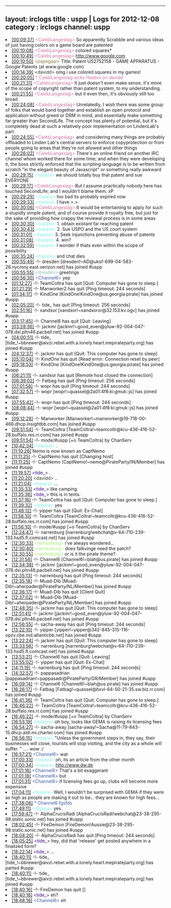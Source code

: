 
---
layout: irclogs
title : uspp | Logs for 2012-12-08
category : irclogs
channel: uspp
---
<li class="logitem"><a href="#00:09:37" name="00:09:37" class="time">[00:09:37]</a> <span class="person" style="color:#cc749c">&lt;CalebLangeslag&gt;</span> So apparently Scrabble and various ideas of just having colors on a game board are patented </li>
<li class="logitem"><a href="#00:10:08" name="00:10:08" class="time">[00:10:08]</a> <span class="person" style="color:#cc749c">&lt;CalebLangeslag&gt;</span> colored squares* </li>
<li class="logitem"><a href="#00:10:49" name="00:10:49" class="time">[00:10:49]</a> <span class="person" style="color:#cc749c">&lt;CalebLangeslag&gt;</span> <a href="http://www.google.com/patents/US2752158" target="_blank">http://www.google.com</a> </li>
<li class="logitem"><a href="#00:10:50" name="00:10:50" class="time">[00:10:50]</a> <span class="person" style="color:#817e41">&lt;papegaai&gt;</span> Title: Patent US2752158 - GAME APPARATUS - Google Patents (at www.google.com) </li>
<li class="logitem"><a href="#00:14:39" name="00:14:39" class="time">[00:14:39]</a> <span class="person" style="color:#2d3f2f">&lt;davidd&gt;</span> omg i use colored squares in my games! </li>
<li class="logitem"><a href="#00:20:05" name="00:20:05" class="time">[00:20:05]</a> <span class="person" style="color:#cc749c">* CalebLangeslag sicks Hasbro on davidd</span> </li>
<li class="logitem"><a href="#00:21:31" name="00:21:31" class="time">[00:21:31]</a> <span class="person" style="color:#cc749c">&lt;CalebLangeslag&gt;</span> It just doesn't even make sense, it's more of the scope of copyright rather than patent system, to my understanding. </li>
<li class="logitem"><a href="#00:21:55" name="00:21:55" class="time">[00:21:55]</a> <span class="person" style="color:#cc749c">&lt;CalebLangeslag&gt;</span> but it even then, it's obviously still too broad </li>
<li class="logitem"><a href="#00:24:08" name="00:24:08" class="time">[00:24:08]</a> <span class="person" style="color:#cc749c">&lt;CalebLangeslag&gt;</span> Unrelatedly, I wish there was some group of folks that would band together and establish an open protocol and application without greed or DRM in mind, and essentially make something far greater than SecondLife. The concept has plenty of potential, but it's completely dead at such a relatively poor implementation on LindenLab's part. </li>
<li class="logitem"><a href="#00:24:55" name="00:24:55" class="time">[00:24:55]</a> <span class="person" style="color:#cc749c">&lt;CalebLangeslag&gt;</span> and considering many things are probably offloaded to Linden Lab's central servers to enforce copyprotection or from people going to areas that they're not allowed and other things </li>
<li class="logitem"><a href="#00:26:02" name="00:26:02" class="time">[00:26:02]</a> <span class="person" style="color:#cc749c">&lt;CalebLangeslag&gt;</span> There's an online friend on another IRC channel whom worked there for some time; and when they were developing it, the boss strictly enforced that the scripting language is to be written from scratch "in the elegant beauty of Javascript" or something really awkward </li>
<li class="logitem"><a href="#00:29:15" name="00:29:15" class="time">[00:29:15]</a> <span class="person" style="color:#7deee6">&lt;itspara&gt;</span> we should totally buy that patent and sue EVERYONE </li>
<li class="logitem"><a href="#00:29:17" name="00:29:17" class="time">[00:29:17]</a> <span class="person" style="color:#cc749c">&lt;CalebLangeslag&gt;</span> But I assume practically nobody here has touched SecondLife; and I wouldn't blame them. xP </li>
<li class="logitem"><a href="#00:29:29" name="00:29:29" class="time">[00:29:29]</a> <span class="person" style="color:#7deee6">&lt;itspara&gt;</span> too bad its probably expired now </li>
<li class="logitem"><a href="#00:29:33" name="00:29:33" class="time">[00:29:33]</a> <span class="person" style="color:#7deee6">&lt;itspara&gt;</span> I have &gt;.&gt; </li>
<li class="logitem"><a href="#00:30:06" name="00:30:06" class="time">[00:30:06]</a> <span class="person" style="color:#cc749c">&lt;CalebLangeslag&gt;</span> It would be entertaining to apply for such a stupidly simple patent, and of course provide it royalty free, but just for the sake of providing how crappy the reviewal process is in some areas </li>
<li class="logitem"><a href="#00:30:30" name="00:30:30" class="time">[00:30:30]</a> <span class="person" style="color:#7deee6">&lt;itspara&gt;</span> 1. obtain existant far reaching patent </li>
<li class="logitem"><a href="#00:30:43" name="00:30:43" class="time">[00:30:43]</a> <span class="person" style="color:#7deee6">&lt;itspara&gt;</span> 2. Sue USPO and the US court system </li>
<li class="logitem"><a href="#00:31:01" name="00:31:01" class="time">[00:31:01]</a> <span class="person" style="color:#7deee6">&lt;itspara&gt;</span> 3. Seek injunctions preventing abuse of patents </li>
<li class="logitem"><a href="#00:31:08" name="00:31:08" class="time">[00:31:08]</a> <span class="person" style="color:#7deee6">&lt;itspara&gt;</span> 4. win? </li>
<li class="logitem"><a href="#00:32:59" name="00:32:59" class="time">[00:32:59]</a> <span class="person" style="color:#7deee6">&lt;itspara&gt;</span> I wonder if thats even within the scope of possibility  </li>
<li class="logitem"><a href="#00:35:24" name="00:35:24" class="time">[00:35:24]</a> <span class="person" style="color:#7deee6">&lt;itspara&gt;</span> and chat dies </li>
<li class="logitem"><a href="#00:55:49" name="00:55:49" class="time">[00:55:49]</a> -!- <span class="join">dresden</span> [dresden!~AD@uksf-699-04-583-26.nycmny.east.verizon.net] has joined #uspp </li>
<li class="logitem"><a href="#00:55:55" name="00:55:55" class="time">[00:55:55]</a> <span class="person" style="color:#90bebd">&lt;dresden&gt;</span> greetings </li>
<li class="logitem"><a href="#00:56:30" name="00:56:30" class="time">[00:56:30]</a> <span class="person" style="color:#3d5ba0">&lt;Channel6&gt;</span> yep </li>
<li class="logitem"><a href="#01:12:27" name="01:12:27" class="time">[01:12:27]</a> -!- <span class="quit">TeamColtra</span> has quit [Quit: Computer has gone to sleep.] </li>
<li class="logitem"><a href="#01:21:29" name="01:21:29" class="time">[01:21:29]</a> -!- <span class="quit">Manworker2</span> has quit [Ping timeout: 244 seconds] </li>
<li class="logitem"><a href="#01:34:17" name="01:34:17" class="time">[01:34:17]</a> -!- <span class="join">KindOne</span> [KindOne!KindOne@us.georgia.pirate] has joined #uspp </li>
<li class="logitem"><a href="#02:05:20" name="02:05:20" class="time">[02:05:20]</a> -!- <span class="quit">tide_</span> has quit [Ping timeout: 256 seconds] </li>
<li class="logitem"><a href="#02:51:16" name="02:51:16" class="time">[02:51:16]</a> -!- <span class="join">xandxor</span> [xandxor!~xandxorxr@32.153.kv.ogv] has joined #uspp </li>
<li class="logitem"><a href="#03:17:45" name="03:17:45" class="time">[03:17:45]</a> -!- <span class="quit">Channel6</span> has quit [Quit: Leaving] </li>
<li class="logitem"><a href="#03:28:36" name="03:28:36" class="time">[03:28:36]</a> -!- <span class="join">jackmr</span> [jackmr!~good_even@yluw-92-004-047-078.dsl.pltn46.pacbell.net] has joined #uspp </li>
<li class="logitem"><a href="#04:00:51" name="04:00:51" class="time">[04:00:51]</a> -!- <span class="join">tide_</span> [tide_!~bbrewer@aivzi.rebel.with.a.lonely.heart.mepirateparty.org] has joined #uspp </li>
<li class="logitem"><a href="#04:12:37" name="04:12:37" class="time">[04:12:37]</a> -!- <span class="quit">jackmr</span> has quit [Quit: This computer has gone to sleep] </li>
<li class="logitem"><a href="#05:10:04" name="05:10:04" class="time">[05:10:04]</a> -!- <span class="quit">KindOne</span> has quit [Read error: Connection reset by peer] </li>
<li class="logitem"><a href="#05:18:53" name="05:18:53" class="time">[05:18:53]</a> -!- <span class="join">KindOne</span> [KindOne!KindOne@us.georgia.pirate] has joined #uspp </li>
<li class="logitem"><a href="#06:21:11" name="06:21:11" class="time">[06:21:11]</a> -!- <span class="quit">xandxor</span> has quit [Remote host closed the connection] </li>
<li class="logitem"><a href="#06:39:02" name="06:39:02" class="time">[06:39:02]</a> -!- <span class="quit">Fatbag</span> has quit [Ping timeout: 256 seconds] </li>
<li class="logitem"><a href="#07:01:58" name="07:01:58" class="time">[07:01:58]</a> -!- <span class="quit">wopr</span> has quit [Ping timeout: 244 seconds] </li>
<li class="logitem"><a href="#07:32:57" name="07:32:57" class="time">[07:32:57]</a> -!- <span class="join">wopr</span> [wopr!~quassel@2a01:4f8:ki:gmuk::js] has joined #uspp </li>
<li class="logitem"><a href="#07:55:42" name="07:55:42" class="time">[07:55:42]</a> -!- <span class="quit">wopr</span> has quit [Ping timeout: 244 seconds] </li>
<li class="logitem"><a href="#08:08:44" name="08:08:44" class="time">[08:08:44]</a> -!- <span class="join">wopr</span> [wopr!~quassel@2a01:4f8:ki:gmuk::js] has joined #uspp </li>
<li class="logitem"><a href="#09:12:28" name="09:12:28" class="time">[09:12:28]</a> -!- <span class="join">Manworker</span> [Manworker!~manworker@19-718-00-466.dhcp.insightbb.com] has joined #uspp </li>
<li class="logitem"><a href="#09:51:54" name="09:51:54" class="time">[09:51:54]</a> -!- <span class="join">TeamColtra</span> [TeamColtra!~teamcoltr@kru-436-416-52-28.buffalo.res.rr.com] has joined #uspp </li>
<li class="logitem"><a href="#09:51:54" name="09:51:54" class="time">[09:51:54]</a> -!- mode/<span class="mode">#uspp</span> [+o TeamColtra] by ChanServ </li>
<li class="logitem"><a href="#10:42:34" name="10:42:34" class="time">[10:42:34]</a> <span class="person" style="color:#7deee6">&lt;itspara&gt;</span> . </li>
<li class="logitem"><a href="#11:10:26" name="11:10:26" class="time">[11:10:26]</a> <span class="nick">Nemo</span> is now known as <span class="nick">CaptNemo</span> </li>
<li class="logitem"><a href="#11:11:25" name="11:11:25" class="time">[11:11:25]</a> -!- <span class="quit">CaptNemo</span> has quit [Changing host] </li>
<li class="logitem"><a href="#11:11:25" name="11:11:25" class="time">[11:11:25]</a> -!- <span class="join">CaptNemo</span> [CaptNemo!~nemo@PirateParty/IN/Member] has joined #uspp </li>
<li class="logitem"><a href="#11:19:57" name="11:19:57" class="time">[11:19:57]</a> <span class="person" style="color:#42078b">&lt;tide_&gt;</span> . </li>
<li class="logitem"><a href="#11:20:20" name="11:20:20" class="time">[11:20:20]</a> <span class="person" style="color:#2d3f2f">&lt;davidd&gt;</span> .. </li>
<li class="logitem"><a href="#11:21:04" name="11:21:04" class="time">[11:21:04]</a> <span class="person" style="color:#7deee6">&lt;itspara&gt;</span> ... </li>
<li class="logitem"><a href="#11:35:33" name="11:35:33" class="time">[11:35:33]</a> <span class="person" style="color:#42078b">&lt;tide_&gt;</span> like camping. </li>
<li class="logitem"><a href="#11:35:36" name="11:35:36" class="time">[11:35:36]</a> <span class="person" style="color:#42078b">&lt;tide_&gt;</span> this is in tents. </li>
<li class="logitem"><a href="#11:37:16" name="11:37:16" class="time">[11:37:16]</a> -!- <span class="quit">TeamColtra</span> has quit [Quit: Computer has gone to sleep.] </li>
<li class="logitem"><a href="#11:39:32" name="11:39:32" class="time">[11:39:32]</a> <span class="person" style="color:#7deee6">&lt;itspara&gt;</span> yes </li>
<li class="logitem"><a href="#11:48:12" name="11:48:12" class="time">[11:48:12]</a> -!- <span class="quit">yipper</span> has quit [Quit: Ex-Chat] </li>
<li class="logitem"><a href="#11:56:10" name="11:56:10" class="time">[11:56:10]</a> -!- <span class="join">TeamColtra</span> [TeamColtra!~teamcoltr@kru-436-416-52-28.buffalo.res.rr.com] has joined #uspp </li>
<li class="logitem"><a href="#11:56:10" name="11:56:10" class="time">[11:56:10]</a> -!- mode/<span class="mode">#uspp</span> [+o TeamColtra] by ChanServ </li>
<li class="logitem"><a href="#12:24:47" name="12:24:47" class="time">[12:24:47]</a> -!- <span class="join">narrenburg</span> [narrenburg!webchat@v-64-710-239-133.hsd5.fl.comcast.net] has joined #uspp </li>
<li class="logitem"><a href="#12:30:33" name="12:30:33" class="time">[12:30:33]</a> <span class="person" style="color:#a8ec6e">&lt;narrenburg&gt;</span> i've always wondered... </li>
<li class="logitem"><a href="#12:30:40" name="12:30:40" class="time">[12:30:40]</a> <span class="person" style="color:#a8ec6e">&lt;narrenburg&gt;</span> does falkvinge need the patch? </li>
<li class="logitem"><a href="#12:30:55" name="12:30:55" class="time">[12:30:55]</a> <span class="person" style="color:#a8ec6e">&lt;narrenburg&gt;</span> or is it the pirate theme? </li>
<li class="logitem"><a href="#12:31:58" name="12:31:58" class="time">[12:31:58]</a> -!- <span class="join">Channel6</span> [Channel6!~blah@us.pirate] has joined #uspp </li>
<li class="logitem"><a href="#12:34:38" name="12:34:38" class="time">[12:34:38]</a> -!- <span class="join">jackmr</span> [jackmr!~good_even@yluw-92-004-047-078.dsl.pltn46.pacbell.net] has joined #uspp </li>
<li class="logitem"><a href="#12:35:13" name="12:35:13" class="time">[12:35:13]</a> -!- <span class="quit">narrenburg</span> has quit [Ping timeout: 244 seconds] </li>
<li class="logitem"><a href="#12:35:18" name="12:35:18" class="time">[12:35:18]</a> -!- <span class="join">Muad-Dib</span> [Muad-Dib!~aherpader@PirateParty/NL/Member] has joined #uspp </li>
<li class="logitem"><a href="#12:36:17" name="12:36:17" class="time">[12:36:17]</a> -!- <span class="quit">Muad-Dib</span> has quit [Client Quit] </li>
<li class="logitem"><a href="#12:37:02" name="12:37:02" class="time">[12:37:02]</a> -!- <span class="join">Muad-Dib</span> [Muad-Dib!~aherpader@PirateParty/NL/Member] has joined #uspp </li>
<li class="logitem"><a href="#12:48:35" name="12:48:35" class="time">[12:48:35]</a> -!- <span class="quit">jackmr</span> has quit [Quit: This computer has gone to sleep] </li>
<li class="logitem"><a href="#12:51:41" name="12:51:41" class="time">[12:51:41]</a> -!- <span class="join">jackmr</span> [jackmr!~good_even@yluw-92-004-047-078.dsl.pltn46.pacbell.net] has joined #uspp </li>
<li class="logitem"><a href="#12:56:55" name="12:56:55" class="time">[12:56:55]</a> -!- <span class="quit">sacha-away</span> has quit [Ping timeout: 244 seconds] </li>
<li class="logitem"><a href="#13:22:10" name="13:22:10" class="time">[13:22:10]</a> -!- <span class="join">yipper</span> [yipper!~yipper@342-845-315-116-opzv.cbe.md.atlanticbb.net] has joined #uspp </li>
<li class="logitem"><a href="#13:22:24" name="13:22:24" class="time">[13:22:24]</a> -!- <span class="quit">jackmr</span> has quit [Quit: This computer has gone to sleep] </li>
<li class="logitem"><a href="#13:33:56" name="13:33:56" class="time">[13:33:56]</a> -!- <span class="join">narrenburg</span> [narrenburg!webchat@v-64-710-239-133.hsd5.fl.comcast.net] has joined #uspp </li>
<li class="logitem"><a href="#13:53:21" name="13:53:21" class="time">[13:53:21]</a> -!- <span class="quit">Channel6</span> has quit [Quit: Leaving] </li>
<li class="logitem"><a href="#13:55:02" name="13:55:02" class="time">[13:55:02]</a> -!- <span class="quit">yipper</span> has quit [Quit: Ex-Chat] </li>
<li class="logitem"><a href="#14:11:19" name="14:11:19" class="time">[14:11:19]</a> -!- <span class="quit">narrenburg</span> has quit [Ping timeout: 244 seconds] </li>
<li class="logitem"><a href="#14:32:57" name="14:32:57" class="time">[14:32:57]</a> -!- <span class="join">pappasadrian</span> [pappasadrian!~pappasadr@PirateParty/GR/Member] has joined #uspp </li>
<li class="logitem"><a href="#16:09:14" name="16:09:14" class="time">[16:09:14]</a> -!- <span class="join">Channel6</span> [Channel6!~blah@us.pirate] has joined #uspp </li>
<li class="logitem"><a href="#16:26:17" name="16:26:17" class="time">[16:26:17]</a> -!- <span class="join">Fatbag</span> [Fatbag!~quassel@bxvl-64-50-21-35.sw.biz.rr.com] has joined #uspp </li>
<li class="logitem"><a href="#16:41:36" name="16:41:36" class="time">[16:41:36]</a> -!- <span class="quit">TeamColtra</span> has quit [Quit: Computer has gone to sleep.] </li>
<li class="logitem"><a href="#16:46:22" name="16:46:22" class="time">[16:46:22]</a> -!- <span class="join">TeamColtra</span> [TeamColtra!~teamcoltr@kru-436-416-52-28.buffalo.res.rr.com] has joined #uspp </li>
<li class="logitem"><a href="#16:46:22" name="16:46:22" class="time">[16:46:22]</a> -!- mode/<span class="mode">#uspp</span> [+o TeamColtra] by ChanServ </li>
<li class="logitem"><a href="#16:53:19" name="16:53:19" class="time">[16:53:19]</a> <span class="person" style="color:#7deee6">&lt;itspara&gt;</span> oh boy, looks like GEMA is raising its licensing fees </li>
<li class="logitem"><a href="#16:54:27" name="16:54:27" class="time">[16:54:27]</a> -!- <span class="join">sacha-away</span> [sacha-away!~Sacha@11-79-843-15.dhcp.aldl.mi.charter.com] has joined #uspp </li>
<li class="logitem"><a href="#16:56:15" name="16:56:15" class="time">[16:56:15]</a> <span class="person" style="color:#7deee6">&lt;itspara&gt;</span> "Unless the government steps in, they say, their businesses will close, tourists will stop visiting, and the city as a whole will suffer. " .... wow :/ </li>
<li class="logitem"><a href="#16:57:21" name="16:57:21" class="time">[16:57:21]</a> <span class="person" style="color:#3d5ba0">&lt;Channel6&gt;</span> wat </li>
<li class="logitem"><a href="#17:00:33" name="17:00:33" class="time">[17:00:33]</a> <span class="person" style="color:#7deee6">&lt;itspara&gt;</span> oh, its an article from the other month </li>
<li class="logitem"><a href="#17:00:34" name="17:00:34" class="time">[17:00:34]</a> <span class="person" style="color:#7deee6">&lt;itspara&gt;</span> <a href="http://www.dw.de/berlin-clubs-fight-music-royalties-reform/a-16391310" target="_blank">http://www.dw.de</a> </li>
<li class="logitem"><a href="#17:01:18" name="17:01:18" class="time">[17:01:18]</a> <span class="person" style="color:#3d5ba0">&lt;Channel6&gt;</span> That's a bit exaggerant </li>
<li class="logitem"><a href="#17:01:18" name="17:01:18" class="time">[17:01:18]</a> <span class="person" style="color:#3d5ba0">&lt;Channel6&gt;</span> but </li>
<li class="logitem"><a href="#17:01:31" name="17:01:31" class="time">[17:01:31]</a> <span class="person" style="color:#3d5ba0">&lt;Channel6&gt;</span> if licensing fees go up, clubs will become more expensive </li>
<li class="logitem"><a href="#17:04:11" name="17:04:11" class="time">[17:04:11]</a> <span class="person" style="color:#7deee6">&lt;itspara&gt;</span> Well, I wouldn't be surprised with GEMA if they were as high as people are making it out to be... they are known for high fees... </li>
<li class="logitem"><a href="#17:38:06" name="17:38:06" class="time">[17:38:06]</a> <span class="person" style="color:#3d5ba0">* Channel6 fgsfds</span> </li>
<li class="logitem"><a href="#17:49:11" name="17:49:11" class="time">[17:49:11]</a> <span class="person" style="color:#7deee6">&lt;itspara&gt;</span> yes </li>
<li class="logitem"><a href="#17:59:47" name="17:59:47" class="time">[17:59:47]</a> -!- <span class="join">AlphaCrucisRadi</span> [AlphaCrucisRadi!webchat@23-38-295-98.static.sonic.net] has joined #uspp </li>
<li class="logitem"><a href="#18:02:45" name="18:02:45" class="time">[18:02:45]</a> -!- <span class="join">FireDemon</span> [FireDemon!Aussie@23-38-295-98.static.sonic.net] has joined #uspp </li>
<li class="logitem"><a href="#18:04:20" name="18:04:20" class="time">[18:04:20]</a> -!- <span class="quit">AlphaCrucisRadi</span> has quit [Ping timeout: 244 seconds] </li>
<li class="logitem"><a href="#18:05:25" name="18:05:25" class="time">[18:05:25]</a> <span class="person" style="color:#42078b">&lt;tide_&gt;</span> hey, did that 'release' get posted anywhere in a finalized form? </li>
<li class="logitem"><a href="#18:22:14" name="18:22:14" class="time">[18:22:14]</a> <span class="person" style="color:#42078b">&lt;tide_&gt;</span> ... </li>
<li class="logitem"><a href="#18:40:11" name="18:40:11" class="time">[18:40:11]</a> -!- <span class="part">tide_</span> [tide_!~bbrewer@aivzi.rebel.with.a.lonely.heart.mepirateparty.org] has parted #uspp </li>
<li class="logitem"><a href="#18:40:11" name="18:40:11" class="time">[18:40:11]</a> -!- <span class="join">tide_</span> [tide_!~bbrewer@aivzi.rebel.with.a.lonely.heart.mepirateparty.org] has joined #uspp </li>
<li class="logitem"><a href="#18:40:16" name="18:40:16" class="time">[18:40:16]</a> -!- <span class="quit">FireDemon</span> has quit [] </li>
<li class="logitem"><a href="#18:40:18" name="18:40:18" class="time">[18:40:18]</a> <span class="person" style="color:#42078b">&lt;tide_&gt;</span> eh? </li>
<li class="logitem"><a href="#18:48:16" name="18:48:16" class="time">[18:48:16]</a> <span class="person" style="color:#3d5ba0">&lt;Channel6&gt;</span> eh </li>


